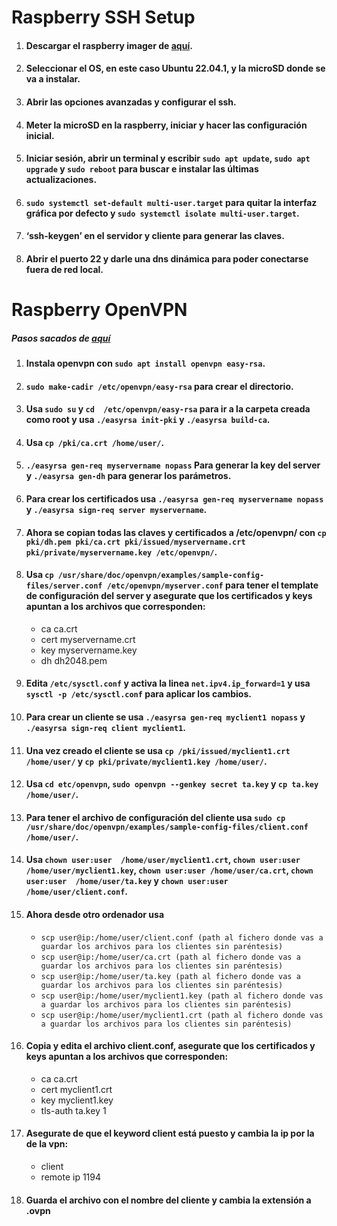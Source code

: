 # Raspberry SSH Setup

1. ####  Descargar el raspberry imager de [aquí](https://ubuntu.com/tutorials/how-to-install-ubuntu-on-your-raspberry-pi#2-prepare-the-sd-card).
1. #### Seleccionar el OS, en este caso Ubuntu 22.04.1, y la microSD donde se va a instalar.
1. #### Abrir las opciones avanzadas y configurar el ssh.
1. #### Meter la microSD en la raspberry, iniciar y hacer las configuración inicial.
1. #### Iniciar sesión, abrir un terminal y escribir `sudo apt update`, `sudo apt upgrade` y `sudo reboot` para buscar e instalar las últimas actualizaciones.
1. #### `sudo systemctl set-default multi-user.target` para quitar la interfaz gráfica por defecto y `sudo systemctl isolate multi-user.target`.
1. #### ‘ssh-keygen’ en el servidor y cliente para generar las claves.
1. #### Abrir el puerto 22 y darle una dns dinámica para poder conectarse fuera de red local.

#
#
#

# Raspberry OpenVPN
##### Pasos sacados de [aquí](https://ubuntu.com/server/docs/service-openvpn)

1. #### Instala openvpn con `sudo apt install openvpn easy-rsa`.

1. #### `sudo make-cadir /etc/openvpn/easy-rsa` para crear el directorio.

1. #### Usa `sudo su` y `cd  /etc/openvpn/easy-rsa` para ir a la carpeta creada como root y usa `./easyrsa init-pki` y `./easyrsa build-ca`.

1. #### Usa `cp /pki/ca.crt /home/user/`.

1. #### `./easyrsa gen-req myservername nopass` Para generar la key del server y `./easyrsa gen-dh` para generar los parámetros.

1. #### Para crear los certificados usa `./easyrsa gen-req myservername nopass` y `./easyrsa sign-req server myservername`.

1. #### Ahora se copian todas las claves y certificados a /etc/openvpn/ con `cp pki/dh.pem pki/ca.crt pki/issued/myservername.crt pki/private/myservername.key /etc/openvpn/`.

1. #### Usa `cp /usr/share/doc/openvpn/examples/sample-config-files/server.conf /etc/openvpn/myserver.conf` para tener el template de configuración del server y asegurate que los certificados y keys apuntan a los archivos que corresponden:
    * ca ca.crt
    * cert myservername.crt
    * key myservername.key
    * dh dh2048.pem

       
1. #### Edita `/etc/sysctl.conf`  y activa la linea `net.ipv4.ip_forward=1` y usa `sysctl -p /etc/sysctl.conf` para aplicar los cambios.

1. #### Para crear un cliente se usa `./easyrsa gen-req myclient1 nopass` y `./easyrsa sign-req client myclient1`.

1. #### Una vez creado el cliente se usa `cp /pki/issued/myclient1.crt /home/user/` y `cp pki/private/myclient1.key /home/user/`.

1. #### Usa `cd etc/openvpn`, `sudo openvpn --genkey secret ta.key` y `cp ta.key /home/user/`.

1. #### Para tener el archivo de configuración del cliente usa `sudo cp /usr/share/doc/openvpn/examples/sample-config-files/client.conf /home/user/`.

1. #### Usa `chown user:user  /home/user/myclient1.crt`, `chown user:user /home/user/myclient1.key`, `chown user:user /home/user/ca.crt`, `chown user:user  /home/user/ta.key` y `chown user:user  /home/user/client.conf`.

1. #### Ahora desde otro ordenador usa 
    * `scp user@ip:/home/user/client.conf (path al fichero donde vas a guardar los archivos para los clientes sin paréntesis)`
    * `scp user@ip:/home/user/ca.crt (path al fichero donde vas a guardar los archivos para los clientes sin paréntesis)`
    * `scp user@ip:/home/user/ta.key (path al fichero donde vas a guardar los archivos para los clientes sin paréntesis)`
    * `scp user@ip:/home/user/myclient1.key (path al fichero donde vas a guardar los archivos para los clientes sin paréntesis)`
    * `scp user@ip:/home/user/myclient1.crt (path al fichero donde vas a guardar los archivos para los clientes sin paréntesis)`

1. #### Copia y edita el archivo client.conf, asegurate que los certificados y keys apuntan a los archivos que corresponden:
    * ca ca.crt
    * cert myclient1.crt
    * key myclient1.key
    * tls-auth ta.key 1

1. #### Asegurate de que el keyword client está puesto y cambia la ip por la de la vpn:
    * client
    * remote ip 1194

1. #### Guarda el archivo con el nombre del cliente y cambia la extensión a .ovpn

